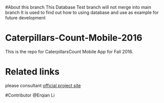 #About this branch
This Database Test branch will not merge into main branch
It is used to find out how to using database and use as example for future development

# Caterpillars-Count-Mobile-2016
This is the repo for CaterpillarsCount Mobile App for Fall 2016.

# Related links
please consultant [official project site](https://caterpillarscount16.web.unc.edu/)


#Contributor
@Erqian Li
